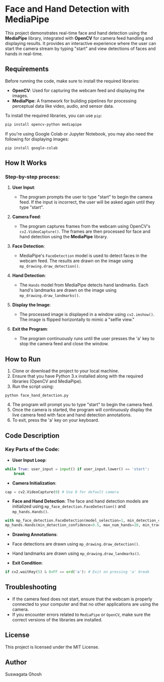 # Face and Hand Detection with MediaPipe

This project demonstrates real-time face and hand detection using the **MediaPipe** library, integrated with **OpenCV** for camera feed handling and displaying results. It provides an interactive experience where the user can start the camera stream by typing "start" and view detections of faces and hands in real-time.

## Requirements

Before running the code, make sure to install the required libraries:

- **OpenCV**: Used for capturing the webcam feed and displaying the images.
- **MediaPipe**: A framework for building pipelines for processing perceptual data like video, audio, and sensor data.

To install the required libraries, you can use `pip`:
```bash
pip install opencv-python mediapipe
```


If you're using Google Colab or Jupyter Notebook, you may also need the following for displaying images:
```
pip install google-colab
```


## How It Works

### Step-by-step process:

1. **User Input**: 
   - The program prompts the user to type "start" to begin the camera feed. If the input is incorrect, the user will be asked again until they type "start".
   
2. **Camera Feed**:
   - The program captures frames from the webcam using OpenCV's `cv2.VideoCapture()`. The frames are then processed for face and hand detection using the **MediaPipe** library.

3. **Face Detection**:
   - MediaPipe's `FaceDetection` model is used to detect faces in the webcam feed. The results are drawn on the image using `mp_drawing.draw_detection()`.

4. **Hand Detection**:
   - The `Hands` model from MediaPipe detects hand landmarks. Each hand's landmarks are drawn on the image using `mp_drawing.draw_landmarks()`.

5. **Display the Image**:
   - The processed image is displayed in a window using `cv2.imshow()`. The image is flipped horizontally to mimic a "selfie view."

6. **Exit the Program**:
   - The program continuously runs until the user presses the 'a' key to stop the camera feed and close the window.

## How to Run

1. Clone or download the project to your local machine.
2. Ensure that you have Python 3.x installed along with the required libraries (OpenCV and MediaPipe).
3. Run the script using:
```
python face_hand_detection.py
```

4. The program will prompt you to type "start" to begin the camera feed.
5. Once the camera is started, the program will continuously display the live camera feed with face and hand detection annotations.
6. To exit, press the 'a' key on your keyboard.

## Code Description

### Key Parts of the Code:

- **User Input Loop**:
```python
while True: user_input = input() if user_input.lower() == 'start': 
    break
```


- **Camera Initialization**:
```python
cap = cv2.VideoCapture(0) # Use 0 for default camera
```


- **Face and Hand Detection**:
The face and hand detection models are initialized using `mp_face_detection.FaceDetection()` and `mp_hands.Hands()`.
```python
with mp_face_detection.FaceDetection(model_selection=1, min_detection_confidence=0.5) as face_detection,
mp_hands.Hands(min_detection_confidence=0.5, max_num_hands=10, min_tracking_confidence=0.5) as hands:
```

- **Drawing Annotations**:
- Face detections are drawn using `mp_drawing.draw_detection()`.
- Hand landmarks are drawn using `mp_drawing.draw_landmarks()`.

- **Exit Condition**:
```python
if cv2.waitKey(5) & 0xFF == ord('a'): # Exit on pressing 'a' break
```


## Troubleshooting

- If the camera feed does not start, ensure that the webcam is properly connected to your computer and that no other applications are using the camera.
- If you encounter errors related to `MediaPipe` or `OpenCV`, make sure the correct versions of the libraries are installed.

## License

This project is licensed under the MIT License.

## Author

Suswagata Ghosh
